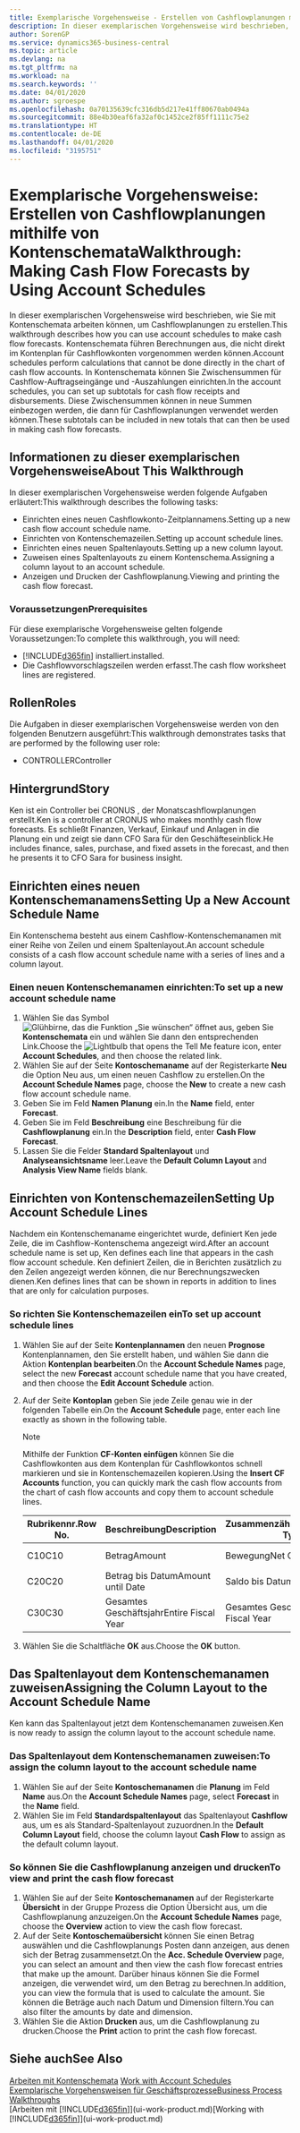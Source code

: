 ```yaml
---
title: Exemplarische Vorgehensweise - Erstellen von Cashflowplanungen mithilfe von Kontenschemata | Microsoft Docs
description: In dieser exemplarischen Vorgehensweise wird beschrieben, wie Sie mit Kontenschemata arbeiten können, um Cashflowplanungen zu erstellen. Kontenschemata führen Berechnungen aus, die nicht direkt im Kontenplan für Cashflowkonten vorgenommen werden können. In Kontenschemata können Sie Zwischensummen für Cashflow-Auftragseingänge und -Auszahlungen einrichten. Diese Zwischensummen können in neue Summen einbezogen werden, die dann für Cashflowplanungen verwendet werden können.
author: SorenGP
ms.service: dynamics365-business-central
ms.topic: article
ms.devlang: na
ms.tgt_pltfrm: na
ms.workload: na
ms.search.keywords: ''
ms.date: 04/01/2020
ms.author: sgroespe
ms.openlocfilehash: 0a70135639cfc316db5d217e41ff80670ab0494a
ms.sourcegitcommit: 88e4b30eaf6fa32af0c1452ce2f85ff1111c75e2
ms.translationtype: HT
ms.contentlocale: de-DE
ms.lasthandoff: 04/01/2020
ms.locfileid: "3195751"
---
```

# <a name="walkthrough-making-cash-flow-forecasts-by-using-account-schedules"></a><span data-ttu-id="5f9a5-106">Exemplarische Vorgehensweise: Erstellen von Cashflowplanungen mithilfe von Kontenschemata</span><span class="sxs-lookup"><span data-stu-id="5f9a5-106">Walkthrough: Making Cash Flow Forecasts by Using Account Schedules</span></span>
<span data-ttu-id="5f9a5-107">In dieser exemplarischen Vorgehensweise wird beschrieben, wie Sie mit Kontenschemata arbeiten können, um Cashflowplanungen zu erstellen.</span><span class="sxs-lookup"><span data-stu-id="5f9a5-107">This walkthrough describes how you can use account schedules to make cash flow forecasts.</span></span> <span data-ttu-id="5f9a5-108">Kontenschemata führen Berechnungen aus, die nicht direkt im Kontenplan für Cashflowkonten vorgenommen werden können.</span><span class="sxs-lookup"><span data-stu-id="5f9a5-108">Account schedules perform calculations that cannot be done directly in the chart of cash flow accounts.</span></span> <span data-ttu-id="5f9a5-109">In Kontenschemata können Sie Zwischensummen für Cashflow-Auftragseingänge und -Auszahlungen einrichten.</span><span class="sxs-lookup"><span data-stu-id="5f9a5-109">In the account schedules, you can set up subtotals for cash flow receipts and disbursements.</span></span> <span data-ttu-id="5f9a5-110">Diese Zwischensummen können in neue Summen einbezogen werden, die dann für Cashflowplanungen verwendet werden können.</span><span class="sxs-lookup"><span data-stu-id="5f9a5-110">These subtotals can be included in new totals that can then be used in making cash flow forecasts.</span></span>  

## <a name="about-this-walkthrough"></a><span data-ttu-id="5f9a5-111">Informationen zu dieser exemplarischen Vorgehensweise</span><span class="sxs-lookup"><span data-stu-id="5f9a5-111">About This Walkthrough</span></span>  
<span data-ttu-id="5f9a5-112">In dieser exemplarischen Vorgehensweise werden folgende Aufgaben erläutert:</span><span class="sxs-lookup"><span data-stu-id="5f9a5-112">This walkthrough describes the following tasks:</span></span>  

- <span data-ttu-id="5f9a5-113">Einrichten eines neuen Cashflowkonto-Zeitplannamens.</span><span class="sxs-lookup"><span data-stu-id="5f9a5-113">Setting up a new cash flow account schedule name.</span></span>  
- <span data-ttu-id="5f9a5-114">Einrichten von Kontenschemazeilen.</span><span class="sxs-lookup"><span data-stu-id="5f9a5-114">Setting up account schedule lines.</span></span>  
- <span data-ttu-id="5f9a5-115">Einrichten eines neuen Spaltenlayouts.</span><span class="sxs-lookup"><span data-stu-id="5f9a5-115">Setting up a new column layout.</span></span>  
- <span data-ttu-id="5f9a5-116">Zuweisen eines Spaltenlayouts zu einem Kontenschema.</span><span class="sxs-lookup"><span data-stu-id="5f9a5-116">Assigning a column layout to an account schedule.</span></span>  
- <span data-ttu-id="5f9a5-117">Anzeigen und Drucken der Cashflowplanung.</span><span class="sxs-lookup"><span data-stu-id="5f9a5-117">Viewing and printing the cash flow forecast.</span></span>  

### <a name="prerequisites"></a><span data-ttu-id="5f9a5-118">Voraussetzungen</span><span class="sxs-lookup"><span data-stu-id="5f9a5-118">Prerequisites</span></span>  
<span data-ttu-id="5f9a5-119">Für diese exemplarische Vorgehensweise gelten folgende Voraussetzungen:</span><span class="sxs-lookup"><span data-stu-id="5f9a5-119">To complete this walkthrough, you will need:</span></span>  

- [!INCLUDE[d365fin](includes/d365fin_md.md)] <span data-ttu-id="5f9a5-120">installiert.</span><span class="sxs-lookup"><span data-stu-id="5f9a5-120">installed.</span></span>  
- <span data-ttu-id="5f9a5-121">Die Cashflowvorschlagszeilen werden erfasst.</span><span class="sxs-lookup"><span data-stu-id="5f9a5-121">The cash flow worksheet lines are registered.</span></span>  

## <a name="roles"></a><span data-ttu-id="5f9a5-122">Rollen</span><span class="sxs-lookup"><span data-stu-id="5f9a5-122">Roles</span></span>  
<span data-ttu-id="5f9a5-123">Die Aufgaben in dieser exemplarischen Vorgehensweise werden von den folgenden Benutzern ausgeführt:</span><span class="sxs-lookup"><span data-stu-id="5f9a5-123">This walkthrough demonstrates tasks that are performed by the following user role:</span></span>  

- <span data-ttu-id="5f9a5-124">CONTROLLER</span><span class="sxs-lookup"><span data-stu-id="5f9a5-124">Controller</span></span>  

## <a name="story"></a><span data-ttu-id="5f9a5-125">Hintergrund</span><span class="sxs-lookup"><span data-stu-id="5f9a5-125">Story</span></span>  
<span data-ttu-id="5f9a5-126">Ken ist ein Controller bei CRONUS , der Monatscashflowplanungen erstellt.</span><span class="sxs-lookup"><span data-stu-id="5f9a5-126">Ken is a controller at CRONUS who makes monthly cash flow forecasts.</span></span> <span data-ttu-id="5f9a5-127">Es schließt Finanzen, Verkauf, Einkauf und Anlagen in die Planung ein und zeigt sie dann CFO Sara für den Geschäfteseinblick.</span><span class="sxs-lookup"><span data-stu-id="5f9a5-127">He includes finance, sales, purchase, and fixed assets in the forecast, and then he presents it to CFO Sara for business insight.</span></span>  

## <a name="setting-up-a-new-account-schedule-name"></a><span data-ttu-id="5f9a5-128">Einrichten eines neuen Kontenschemanamens</span><span class="sxs-lookup"><span data-stu-id="5f9a5-128">Setting Up a New Account Schedule Name</span></span>  
<span data-ttu-id="5f9a5-129">Ein Kontenschema besteht aus einem Cashflow-Kontenschemanamen mit einer Reihe von Zeilen und einem Spaltenlayout.</span><span class="sxs-lookup"><span data-stu-id="5f9a5-129">An account schedule consists of a cash flow account schedule name with a series of lines and a column layout.</span></span>  

### <a name="to-set-up-a-new-account-schedule-name"></a><span data-ttu-id="5f9a5-130">Einen neuen Kontenschemanamen einrichten:</span><span class="sxs-lookup"><span data-stu-id="5f9a5-130">To set up a new account schedule name</span></span>  

1.  <span data-ttu-id="5f9a5-131">Wählen Sie das Symbol ![Glühbirne, das die Funktion „Sie wünschen“ öffnet](media/ui-search/search_small.png "Was möchten Sie tun?") aus, geben Sie **Kontenschemata** ein und wählen Sie dann den entsprechenden Link.</span><span class="sxs-lookup"><span data-stu-id="5f9a5-131">Choose the ![Lightbulb that opens the Tell Me feature](media/ui-search/search_small.png "Tell me what you want to do") icon, enter **Account Schedules**, and then choose the related link.</span></span>  
2.  <span data-ttu-id="5f9a5-132">Wählen Sie auf der Seite **Kontoschemaname** auf der Registerkarte **Neu** die Option Neu aus, um einen neuen Cashflow zu erstellen.</span><span class="sxs-lookup"><span data-stu-id="5f9a5-132">On the **Account Schedule Names** page, choose the **New** to create a new cash flow account schedule name.</span></span>  
3.  <span data-ttu-id="5f9a5-133">Geben Sie im Feld **Namen** **Planung** ein.</span><span class="sxs-lookup"><span data-stu-id="5f9a5-133">In the **Name** field, enter **Forecast**.</span></span>  
4.  <span data-ttu-id="5f9a5-134">Geben Sie im Feld **Beschreibung** eine Beschreibung für die **Cashflowplanung** ein.</span><span class="sxs-lookup"><span data-stu-id="5f9a5-134">In the **Description** field, enter **Cash Flow Forecast**.</span></span>  
5.  <span data-ttu-id="5f9a5-135">Lassen Sie die Felder **Standard Spaltenlayout** und **Analyseansichtsname** leer.</span><span class="sxs-lookup"><span data-stu-id="5f9a5-135">Leave the **Default Column Layout** and **Analysis View Name** fields blank.</span></span>  

## <a name="setting-up-account-schedule-lines"></a><span data-ttu-id="5f9a5-136">Einrichten von Kontenschemazeilen</span><span class="sxs-lookup"><span data-stu-id="5f9a5-136">Setting Up Account Schedule Lines</span></span>  
<span data-ttu-id="5f9a5-137">Nachdem ein Kontenschemaname eingerichtet wurde, definiert Ken jede Zeile, die im Cashflow-Kontenschema angezeigt wird.</span><span class="sxs-lookup"><span data-stu-id="5f9a5-137">After an account schedule name is set up, Ken defines each line that appears in the cash flow account schedule.</span></span> <span data-ttu-id="5f9a5-138">Ken definiert Zeilen, die in Berichten zusätzlich zu den Zeilen angezeigt werden können, die nur Berechnungszwecken dienen.</span><span class="sxs-lookup"><span data-stu-id="5f9a5-138">Ken defines lines that can be shown in reports in addition to lines that are only for calculation purposes.</span></span>  

### <a name="to-set-up-account-schedule-lines"></a><span data-ttu-id="5f9a5-139">So richten Sie Kontenschemazeilen ein</span><span class="sxs-lookup"><span data-stu-id="5f9a5-139">To set up account schedule lines</span></span>  

1.  <span data-ttu-id="5f9a5-140">Wählen Sie auf der Seite **Kontenplannamen** den neuen **Prognose** Kontenplannamen, den Sie erstellt haben, und wählen Sie dann die Aktion **Kontenplan bearbeiten**.</span><span class="sxs-lookup"><span data-stu-id="5f9a5-140">On the **Account Schedule Names** page, select the new **Forecast** account schedule name that you have created, and then choose the **Edit Account Schedule** action.</span></span>  
2.  <span data-ttu-id="5f9a5-141">Auf der Seite **Kontoplan** geben Sie jede Zeile genau wie in der folgenden Tabelle ein.</span><span class="sxs-lookup"><span data-stu-id="5f9a5-141">On the **Account Schedule** page, enter each line exactly as shown in the following table.</span></span>  

    > [!NOTE]  
    >  <span data-ttu-id="5f9a5-142">Mithilfe der Funktion **CF-Konten einfügen** können Sie die Cashflowkonten aus dem Kontenplan für Cashflowkontos schnell markieren und sie in Kontenschemazeilen kopieren.</span><span class="sxs-lookup"><span data-stu-id="5f9a5-142">Using the **Insert CF Accounts** function, you can quickly mark the cash flow accounts from the chart of cash flow accounts and copy them to account schedule lines.</span></span>  

    |<span data-ttu-id="5f9a5-143">Rubrikennr.</span><span class="sxs-lookup"><span data-stu-id="5f9a5-143">Row No.</span></span>|<span data-ttu-id="5f9a5-144">Beschreibung</span><span class="sxs-lookup"><span data-stu-id="5f9a5-144">Description</span></span>|<span data-ttu-id="5f9a5-145">Zusammenzählungsart</span><span class="sxs-lookup"><span data-stu-id="5f9a5-145">Totaling Type</span></span>|<span data-ttu-id="5f9a5-146">Zusammenzählung</span><span class="sxs-lookup"><span data-stu-id="5f9a5-146">Totaling</span></span>|<span data-ttu-id="5f9a5-147">Zeilenart</span><span class="sxs-lookup"><span data-stu-id="5f9a5-147">Row Type</span></span>|<span data-ttu-id="5f9a5-148">Betragsart</span><span class="sxs-lookup"><span data-stu-id="5f9a5-148">Amount Type</span></span>|<span data-ttu-id="5f9a5-149">Anzeigen</span><span class="sxs-lookup"><span data-stu-id="5f9a5-149">Show</span></span>|  
    |-------|-----------|-------------|--------|--------|-----------|----|
    |<span data-ttu-id="5f9a5-150">C10</span><span class="sxs-lookup"><span data-stu-id="5f9a5-150">C10</span></span>|<span data-ttu-id="5f9a5-151">Betrag</span><span class="sxs-lookup"><span data-stu-id="5f9a5-151">Amount</span></span>|<span data-ttu-id="5f9a5-152">Bewegung</span><span class="sxs-lookup"><span data-stu-id="5f9a5-152">Net Change</span></span>|<span data-ttu-id="5f9a5-153">Posten</span><span class="sxs-lookup"><span data-stu-id="5f9a5-153">Entries</span></span>|<span data-ttu-id="5f9a5-154">Nettobetrag</span><span class="sxs-lookup"><span data-stu-id="5f9a5-154">Net Amount</span></span>|<span data-ttu-id="5f9a5-155">Immer</span><span class="sxs-lookup"><span data-stu-id="5f9a5-155">Always</span></span>|  
    |<span data-ttu-id="5f9a5-156">C20</span><span class="sxs-lookup"><span data-stu-id="5f9a5-156">C20</span></span>|<span data-ttu-id="5f9a5-157">Betrag bis Datum</span><span class="sxs-lookup"><span data-stu-id="5f9a5-157">Amount until Date</span></span>|<span data-ttu-id="5f9a5-158">Saldo bis Datum</span><span class="sxs-lookup"><span data-stu-id="5f9a5-158">Balance at Date</span></span>|<span data-ttu-id="5f9a5-159">Posten</span><span class="sxs-lookup"><span data-stu-id="5f9a5-159">Entries</span></span>|<span data-ttu-id="5f9a5-160">Nettobetrag</span><span class="sxs-lookup"><span data-stu-id="5f9a5-160">Net Amount</span></span>|<span data-ttu-id="5f9a5-161">Immer</span><span class="sxs-lookup"><span data-stu-id="5f9a5-161">Always</span></span>|  
    |<span data-ttu-id="5f9a5-162">C30</span><span class="sxs-lookup"><span data-stu-id="5f9a5-162">C30</span></span>|<span data-ttu-id="5f9a5-163">Gesamtes Geschäftsjahr</span><span class="sxs-lookup"><span data-stu-id="5f9a5-163">Entire Fiscal Year</span></span>|<span data-ttu-id="5f9a5-164">Gesamtes Geschäftsjahr</span><span class="sxs-lookup"><span data-stu-id="5f9a5-164">Entire Fiscal Year</span></span>|<span data-ttu-id="5f9a5-165">Posten</span><span class="sxs-lookup"><span data-stu-id="5f9a5-165">Entries</span></span>|<span data-ttu-id="5f9a5-166">Nettobetrag</span><span class="sxs-lookup"><span data-stu-id="5f9a5-166">Net Amount</span></span>|<span data-ttu-id="5f9a5-167">Immer</span><span class="sxs-lookup"><span data-stu-id="5f9a5-167">Always</span></span>|  

4.  <span data-ttu-id="5f9a5-168">Wählen Sie die Schaltfläche **OK** aus.</span><span class="sxs-lookup"><span data-stu-id="5f9a5-168">Choose the **OK** button.</span></span>  

## <a name="assigning-the-column-layout-to-the-account-schedule-name"></a><span data-ttu-id="5f9a5-169">Das Spaltenlayout dem Kontenschemanamen zuweisen</span><span class="sxs-lookup"><span data-stu-id="5f9a5-169">Assigning the Column Layout to the Account Schedule Name</span></span>  
<span data-ttu-id="5f9a5-170">Ken kann das Spaltenlayout jetzt dem Kontenschemanamen zuweisen.</span><span class="sxs-lookup"><span data-stu-id="5f9a5-170">Ken is now ready to assign the column layout to the account schedule name.</span></span>  

### <a name="to-assign-the-column-layout-to-the-account-schedule-name"></a><span data-ttu-id="5f9a5-171">Das Spaltenlayout dem Kontenschemanamen zuweisen:</span><span class="sxs-lookup"><span data-stu-id="5f9a5-171">To assign the column layout to the account schedule name</span></span>  

1.  <span data-ttu-id="5f9a5-172">Wählen Sie auf der Seite **Kontoschemanamen** die **Planung** im Feld **Name** aus.</span><span class="sxs-lookup"><span data-stu-id="5f9a5-172">On the **Account Schedule Names** page, select **Forecast** in the **Name** field.</span></span>  
2.  <span data-ttu-id="5f9a5-173">Wählen Sie im Feld **Standardspaltenlayout** das Spaltenlayout **Cashflow** aus, um es als Standard-Spaltenlayout zuzuordnen.</span><span class="sxs-lookup"><span data-stu-id="5f9a5-173">In the **Default Column Layout** field, choose the column layout **Cash Flow** to assign as the default column layout.</span></span>  

### <a name="to-view-and-print-the-cash-flow-forecast"></a><span data-ttu-id="5f9a5-174">So können Sie die Cashflowplanung anzeigen und drucken</span><span class="sxs-lookup"><span data-stu-id="5f9a5-174">To view and print the cash flow forecast</span></span>  
1.  <span data-ttu-id="5f9a5-175">Wählen Sie auf der Seite **Kontoschemanamen** auf der Registerkarte **Übersicht** in der Gruppe Prozess die Option Übersicht aus, um die Cashflowplanung anzuzeigen.</span><span class="sxs-lookup"><span data-stu-id="5f9a5-175">On the **Account Schedule Names** page, choose the **Overview** action to view the cash flow forecast.</span></span>  
2.  <span data-ttu-id="5f9a5-176">Auf der Seite **Kontoschemaübersicht** können Sie einen Betrag auswählen und die Cashflowplanungs Posten dann anzeigen, aus denen sich der Betrag zusammensetzt.</span><span class="sxs-lookup"><span data-stu-id="5f9a5-176">On the **Acc. Schedule Overview** page, you can select an amount and then view the cash flow forecast entries that make up the amount.</span></span> <span data-ttu-id="5f9a5-177">Darüber hinaus können Sie die Formel anzeigen, die verwendet wird, um den Betrag zu berechnen.</span><span class="sxs-lookup"><span data-stu-id="5f9a5-177">In addition, you can view the formula that is used to calculate the amount.</span></span> <span data-ttu-id="5f9a5-178">Sie können die Beträge auch nach Datum und Dimension filtern.</span><span class="sxs-lookup"><span data-stu-id="5f9a5-178">You can also filter the amounts by date and dimension.</span></span>  
3.  <span data-ttu-id="5f9a5-179">Wählen Sie die Aktion **Drucken** aus, um die Cashflowplanung zu drucken.</span><span class="sxs-lookup"><span data-stu-id="5f9a5-179">Choose the **Print** action to print the cash flow forecast.</span></span>  

## <a name="see-also"></a><span data-ttu-id="5f9a5-180">Siehe auch</span><span class="sxs-lookup"><span data-stu-id="5f9a5-180">See Also</span></span>  
 <span data-ttu-id="5f9a5-181">[Arbeiten mit Kontenschemata](bi-how-work-account-schedule.md) </span><span class="sxs-lookup"><span data-stu-id="5f9a5-181">[Work with Account Schedules](bi-how-work-account-schedule.md) </span></span>  
 [<span data-ttu-id="5f9a5-182">Exemplarische Vorgehensweisen für Geschäftsprozesse</span><span class="sxs-lookup"><span data-stu-id="5f9a5-182">Business Process Walkthroughs</span></span>](walkthrough-business-process-walkthroughs.md)  
 <span data-ttu-id="5f9a5-183">[Arbeiten mit [!INCLUDE[d365fin](includes/d365fin_md.md)]](ui-work-product.md)</span><span class="sxs-lookup"><span data-stu-id="5f9a5-183">[Working with [!INCLUDE[d365fin](includes/d365fin_md.md)]](ui-work-product.md)</span></span>
